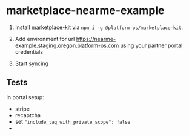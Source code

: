# marketplace-nearme-example

1. Install [marketplace-kit](https://github.com/mdyd-dev/marketplace-kit) via `npm i -g @platform-os/marketplace-kit`.

2. Add environment for url https://nearme-example.staging.oregon.platform-os.com using your partner portal credentials

3. Start syncing

## Tests

In portal setup:
- stripe
- recaptcha
- set `"include_tag_with_private_scope": false`
-
